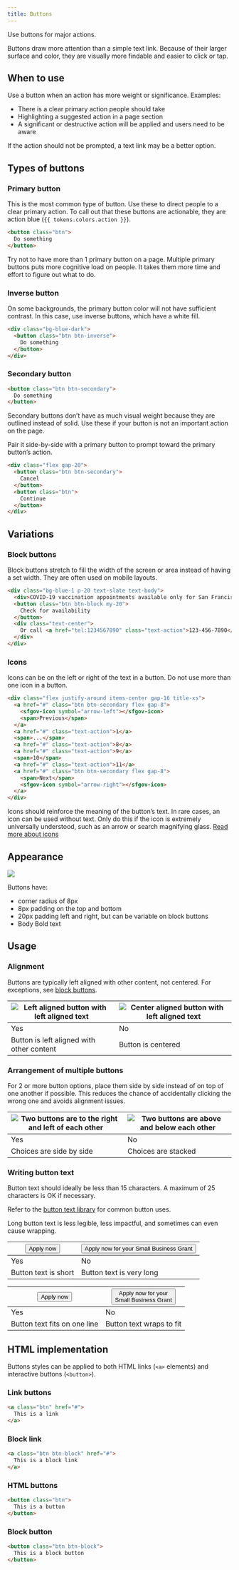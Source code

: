 ```yaml
---
title: Buttons
---
```

Use buttons for major actions.

Buttons draw more attention than a simple text link. Because of their larger surface and color, they are visually more findable and easier to click or tap.

## When to use

Use a button when an action has more weight or significance. Examples:

* There is a clear primary action people should take
* Highlighting a suggested action in a page section
* A significant or destructive action will be applied and users need to be aware

If the action should not be prompted, a text link may be a better option.

## Types of buttons

### Primary button

This is the most common type of button. Use these to direct people to a clear primary action. To call out that these buttons are actionable, they are action blue (`{{ tokens.colors.action }}`).

```html
<button class="btn">
  Do something
</button>
```

Try not to have more than 1 primary button on a page. Multiple primary buttons puts more cognitive load on people. It takes them more time and effort to figure out what to do.

### Inverse button

On some backgrounds, the primary button color will not have sufficient contrast. In this case, use inverse buttons, which have a white fill.

```html wrapper_class="bg-blue-dark p-20"
<div class="bg-blue-dark">
  <button class="btn btn-inverse">
    Do something
  </button>
</div>
```

### Secondary button

```html
<button class="btn btn-secondary">
  Do something
</button>
```

Secondary buttons don’t have as much visual weight because they are outlined instead of solid. Use these if your button is not an important action on the page. 

Pair it side-by-side with a primary button to prompt toward the primary button’s action.

```html id="buttons-side-by-side"
<div class="flex gap-20">
  <button class="btn btn-secondary">
    Cancel
  </button>
  <button class="btn">
    Continue
  </button>
</div>
```

## Variations

### Block buttons

Block buttons stretch to fill the width of the screen or area instead of having a set width. They are often used on mobile layouts.

```html
<div class="bg-blue-1 p-20 text-slate text-body">
  <div>COVID-19 vaccination appointments available only for San Francisco Health Network patients.</div>
  <button class="btn btn-block my-20">
    Check for availability
  </button>
  <div class="text-center">
    Or call <a href="tel:1234567890" class="text-action">123-456-7890</a>
  </div>
</div>
```

### Icons

Icons can be on the left or right of the text in a button. Do not use more than one icon in a button.

```html
<div class="flex justify-around items-center gap-16 title-xs">
  <a href="#" class="btn btn-secondary flex gap-8">
    <sfgov-icon symbol="arrow-left"></sfgov-icon>
    <span>Previous</span>
  </a>
  <a href="#" class="text-action">1</a>
  <span>...</span>
  <a href="#" class="text-action">8</a>
  <a href="#" class="text-action">9</a>
  <span>10</span>
  <a href="#" class="text-action">11</a>
  <a href="#" class="btn btn-secondary flex gap-8">
    <span>Next</span>
    <sfgov-icon symbol="arrow-right"></sfgov-icon>
  </a>
</div>
```

Icons should reinforce the meaning of the button’s text. In rare cases, an icon can be used without text. Only do this if the icon is extremely universally understood, such as an arrow or search magnifying glass. [Read more about icons](/foundations/icons/)

## Appearance

<img src="/static/images/button-specs.png" class="w-full">

Buttons have:
* corner radius of 8px
* 8px padding on the top and bottom
* 20px padding left and right, but can be variable on block buttons
* Body Bold text

## Usage

### Alignment

Buttons are typically left aligned with other content, not centered. For exceptions, see <a href="#block-buttons">block buttons</a>.

| <img class="w-1/1" alt="Left aligned button with left aligned text" src="/static/images/alignment-correct.png"> | <img class="w-1/1" alt="Center aligned button with left aligned text" src="/static/images/alignment-incorrect.png"> |
| ----------- | ----------- |
| Yes      | No       |
| Button is left aligned with other content | Button is centered |

### Arrangement of multiple buttons

For 2 or more button options, place them side by side instead of on top of one another if possible. This reduces the chance of accidentally clicking the wrong one and avoids alignment issues.

| <img class="w-1/1" alt="Two buttons are to the right and left of each other" src="/static/images/side-by-side-example.png"> | <img class="w-1/1" alt="Two buttons are above and below each other" src="/static/images/side-by-side-incorrect.png"> |
| ----------- | ----------- |
| Yes      | No       |
| Choices are side by side| Choices are stacked |

### Writing button text

Button text should ideally be less than 15 characters. A maximum of 25 characters is OK if necessary. 

Refer to the [button text library](https://sfgovdt.jira.com/wiki/spaces/SFGOV/pages/3221651460/Button+text+library) for common button uses. 

Long button text is less legible, less impactful, and sometimes can even cause wrapping.

| <button class="btn mb-48">Apply now</button> | <button class="btn mb-48">Apply now for your Small Business Grant</button> |
| ----------- | ----------- |
| Yes      | No       |
| Button text is short | Button text is very long |

| <button class="btn mb-20">Apply now</button> | <button class="btn mb-20">Apply now for your<br>Small Business Grant</button> |
| ----------- | ----------- |
| Yes      | No       |
| Button text fits on one line | Button text wraps to fit |

## HTML implementation

Buttons styles can be applied to both HTML links (`<a>` elements) and interactive buttons (`<button>`).

### Link buttons

```html
<a class="btn" href="#">
  This is a link
</a>
```

### Block link

```html
<a class="btn btn-block" href="#">
  This is a block link
</a>
```

### HTML buttons

```html
<button class="btn">
  This is a button
</button>
```

### Block button

```html
<button class="btn btn-block">
  This is a block button
</button>
```
